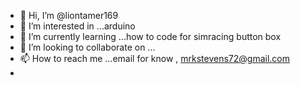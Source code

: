 - 👋 Hi, I’m @liontamer169
- 👀 I’m interested in ...arduino
- 🌱 I’m currently learning ...how to code for simracing button box
- 💞️ I’m looking to collaborate on ...
- 📫 How to reach me ...email for know , mrkstevens72@gmail.com
- 

<!---
liontamer169/liontamer169 is a ✨ special ✨ repository because its `README.md` (this file) appears on your GitHub profile.
You can click the Preview link to take a look at your changes.
--->
